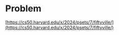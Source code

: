 # Problem
[https://cs50.harvard.edu/x/2024/psets/7/fiftyville/](https://cs50.harvard.edu/x/2024/psets/7/fiftyville/)
